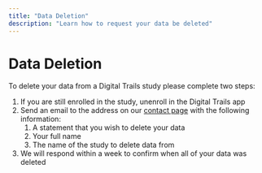 ```yaml
---
title: "Data Deletion"
description: "Learn how to request your data be deleted"
---
```


# Data Deletion

To delete your data from a Digital Trails study please complete two steps:

 1. If you are still enrolled in the study, unenroll in the Digital Trails app
 2. Send an email to the address on our [contact page](/about#Contact) with the following information:
    1. A statement that you wish to delete your data
    2. Your full name
    3. The name of the study to delete data from
 3. We will respond within a week to confirm when all of your data was deleted